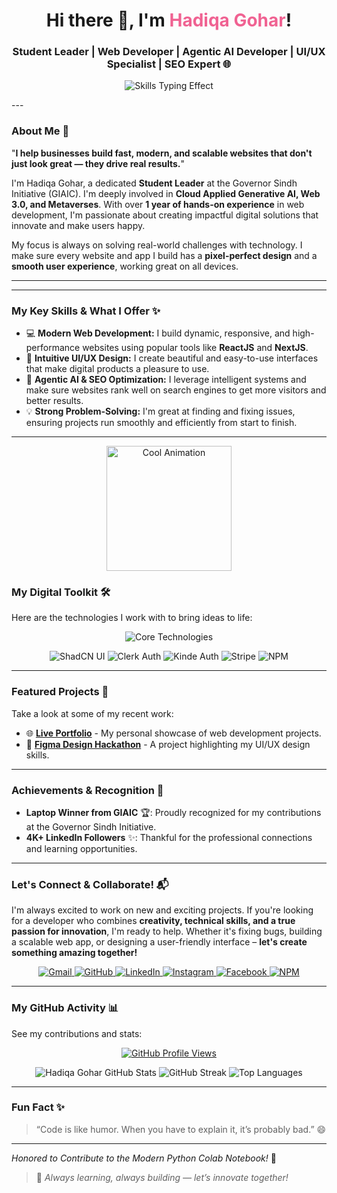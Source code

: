 <div align="center">
  <h1 align="center">
    Hi there 👋, I'm <span style="color:#f06292;"><b>Hadiqa Gohar</b></span>!
  </h1>
  <h3 align="center">
    Student Leader | Web Developer | Agentic AI Developer | UI/UX Specialist | SEO Expert 🌐
  </h3>
    <p align="center">
    <img src="https://readme-typing-svg.herokuapp.com?font=Fira+Code&weight=700&size=28&duration=2500&pause=1000&color=F7729D&center=true&vCenter=true&width=490&lines=Building+Awesome+Websites;Designing+Great+User+Experiences;Developing+Smart+AI;Boosting+Online+Visibility;Always+Learning+New+Tech!" alt="Skills Typing Effect">
  </p>
</div>
---

### About Me 🚀

"**I help businesses build fast, modern, and scalable websites that don't just look great — they drive real results.**"

I'm Hadiqa Gohar, a dedicated **Student Leader** at the Governor Sindh Initiative (GIAIC). I'm deeply involved in **Cloud Applied Generative AI, Web 3.0, and Metaverses**. With over **1 year of hands-on experience** in web development, I'm passionate about creating impactful digital solutions that innovate and make users happy.

My focus is always on solving real-world challenges with technology. I make sure every website and app I build has a **pixel-perfect design** and a **smooth user experience**, working great on all devices.

---

---

### My Key Skills & What I Offer ✨

* 💻 **Modern Web Development:** I build dynamic, responsive, and high-performance websites using popular tools like **ReactJS** and **NextJS**.
* 🎨 **Intuitive UI/UX Design:** I create beautiful and easy-to-use interfaces that make digital products a pleasure to use.
* 🧠 **Agentic AI & SEO Optimization:** I leverage intelligent systems and make sure websites rank well on search engines to get more visitors and better results.
* 💡 **Strong Problem-Solving:** I'm great at finding and fixing issues, ensuring projects run smoothly and efficiently from start to finish.

---
<p align="center">
  <img src="https://media.giphy.com/media/RbDKaczqWovIugyJmW/giphy.gif" width="200px" hight="200px" alt="Cool Animation" />
</p>

### My Digital Toolkit 🛠️

Here are the technologies I work with to bring ideas to life:

<p align="center">
  <img src="https://skillicons.dev/icons?i=html,css,js,ts,python,react,nextjs,nodejs,tailwind,figma,sanity,streamlit,github,vscode,vercel" alt="Core Technologies" />
</p>
<p align="center">
  <img src="https://img.shields.io/badge/ShadCN%20UI-000000?style=for-the-badge&logo=shadcnui&logoColor=white" alt="ShadCN UI" />
  <img src="https://img.shields.io/badge/Clerk%20Auth-6C47FF?style=for-the-badge&logo=clerk&logoColor=white" alt="Clerk Auth" />
  <img src="https://img.shields.io/badge/Kinde%20Auth-FF582A?style=for-the-badge&logo=kinde&logoColor=white" alt="Kinde Auth" />
  <img src="https://img.shields.io/badge/Stripe-626CD9?style=for-the-badge&logo=stripe&logoColor=white" alt="Stripe" />
  <img src="https://img.shields.io/badge/NPM-CB3837?style=for-the-badge&logo=npm&logoColor=white" alt="NPM" />
</p>

---

### Featured Projects 📌

Take a look at some of my recent work:

* 🌐 [**Live Portfolio**](https://hg-superb-portfolio.vercel.app/) - My personal showcase of web development projects.
* 🎨 [**Figma Design Hackathon**](https://figma-design-hackathon.vercel.app/) - A project highlighting my UI/UX design skills.

---

### Achievements & Recognition 🏅

* **Laptop Winner from GIAIC** 🏆: Proudly recognized for my contributions at the Governor Sindh Initiative.
* **4K+ LinkedIn Followers** ✨: Thankful for the professional connections and learning opportunities.

---

### Let's Connect & Collaborate! 📬

I'm always excited to work on new and exciting projects. If you're looking for a developer who combines **creativity, technical skills, and a true passion for innovation**, I'm ready to help. Whether it's fixing bugs, building a scalable web app, or designing a user-friendly interface – **let's create something amazing together!**

<p align="center">
  <a href="mailto:tasleemhadiqa76@gmail.com" target="_blank">
    <img src="https://img.shields.io/badge/Gmail-D14836?style=for-the-badge&logo=gmail&logoColor=white" alt="Gmail">
  </a>
  <a href="https://github.com/hadiqagohar" target="_blank">
    <img src="https://img.shields.io/badge/GitHub-181717?style=for-the-badge&logo=github&logoColor=white" alt="GitHub">
  </a>
  <a href="https://pk.linkedin.com/in/hadiqa-gohar-b64778300" target="_blank">
    <img src="https://img.shields.io/badge/LinkedIn-0A66C2?style=for-the-badge&logo=linkedin&logoColor=white" alt="LinkedIn">
  </a>
  <a href="https://www.instagram.com/hadiqagohar12/" target="_blank">
    <img src="https://img.shields.io/badge/Instagram-E4405F?style=for-the-badge&logo=instagram&logoColor=white" alt="Instagram">
  </a>
  <a href="https://www.facebook.com/p/Hadiqa-Gohar-61554985182774/" target="_blank">
    <img src="https://img.shields.io/badge/Facebook-1877F2?style=for-the-badge&logo=facebook&logoColor=white" alt="Facebook">
  </a>
  <a href="https://www.npmjs.com/~hadiqagohar" target="_blank">
    <img src="https://img.shields.io/badge/NPM-CB3837?style=for-the-badge&logo=npm&logoColor=white" alt="NPM">
  </a>
</p>

---

### My GitHub Activity 📊

See my contributions and stats:

<p align="center">
  <a href="https://github.com/hadiqagohar">
    <img src="https://komarev.com/ghpvc/?username=hadiqagohar&color=blue&style=for-the-badge" alt="GitHub Profile Views" />
  </a>
</p>
<p align="center">
  <img src="https://github-readme-stats.vercel.app/api?username=hadiqagohar&show_icons=true&theme=radical&hide_border=true&count_private=true" alt="Hadiqa Gohar GitHub Stats" />
  <img src="https://github-readme-streak-stats.herokuapp.com?user=hadiqagohar&theme=radical&hide_border=true" alt="GitHub Streak" />
  <img src="https://github-readme-stats.vercel.app/api/top-langs/?username=hadiqagohar&layout=compact&theme=radical&hide_border=true" alt="Top Languages" />
</p>

---

### Fun Fact ✨

> “Code is like humor. When you have to explain it, it’s probably bad.” 😄

---

<p align="center">
 
  *Honored to Contribute to the Modern Python Colab Notebook!* 🖤
</p>

> 🚀 *Always learning, always building — let’s innovate together!*
